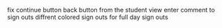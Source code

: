 fix continue button
back button from the student view
enter comment to sign outs
diffrent colored sign outs for full day sign outs
